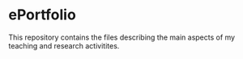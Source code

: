 # ePortfolio
This repository contains the files describing the main aspects of my teaching and research activitites.
